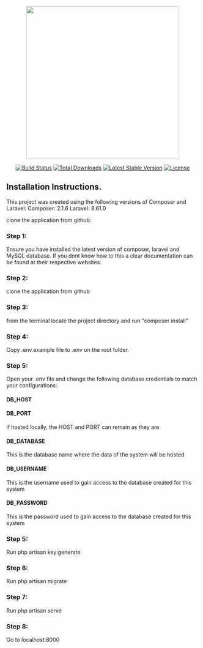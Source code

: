 <p align="center"><a href="https://laravel.com" target="_blank"><img src="https://raw.githubusercontent.com/laravel/art/master/logo-lockup/5%20SVG/2%20CMYK/1%20Full%20Color/laravel-logolockup-cmyk-red.svg" width="400"></a></p>

<p align="center">
<a href="https://travis-ci.org/laravel/framework"><img src="https://travis-ci.org/laravel/framework.svg" alt="Build Status"></a>
<a href="https://packagist.org/packages/laravel/framework"><img src="https://img.shields.io/packagist/dt/laravel/framework" alt="Total Downloads"></a>
<a href="https://packagist.org/packages/laravel/framework"><img src="https://img.shields.io/packagist/v/laravel/framework" alt="Latest Stable Version"></a>
<a href="https://packagist.org/packages/laravel/framework"><img src="https://img.shields.io/packagist/l/laravel/framework" alt="License"></a>
</p>

## Installation Instructions.
 
This project was created using the following versions of Composer and Laravel:
Composer: 2.1.6
Laravel: 8.61.0

clone the application from github:
### Step 1:
Ensure you have installed the latest version of composer, laravel and MySQL database. If you dont know how to this a clear documentation can be found at their respective websites.
### Step 2:
clone the application from github
### Step 3:
from the terminal locate the project directory and run "composer install"
### Step 4:
Copy .env.example file to .env on the root folder.
### Step 5:
Open your .env file and change the following database credentials to match your configurations:
#### DB_HOST
#### DB_PORT
if hosted locally, the HOST and PORT can remain as they are
#### DB_DATABASE
This is the database name where the data of the system will be hosted
#### DB_USERNAME
This is the username used to gain access to the database created for this system
#### DB_PASSWORD
This is the password used to gain access to the database created for this system

### Step 5:
Run php artisan key:generate
### Step 6:
Run php artisan migrate
### Step 7:
Run php artisan serve
### Step 8:
Go to localhost:8000

